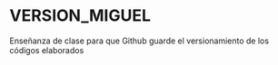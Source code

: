 # VERSION_MIGUEL
Enseñanza de clase para que Github guarde el versionamiento de los códigos elaborados 
